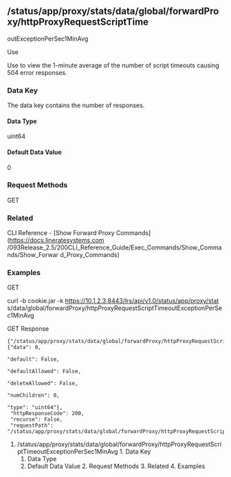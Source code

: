 ## /status/app/proxy/stats/data/global/forwardProxy/httpProxyRequestScriptTime
outExceptionPerSec1MinAvg

Use

Use to view the 1-minute average of the number of script timeouts causing 504
error responses.

### Data Key

The data key contains the number of responses.

#### Data Type

uint64

#### Default Data Value

0

### Request Methods

GET

### Related

CLI Reference - [Show Forward Proxy Commands](https://docs.lineratesystems.com
/093Release_2.5/200CLI_Reference_Guide/Exec_Commands/Show_Commands/Show_Forwar
d_Proxy_Commands)

### Examples

GET

curl -b cookie.jar -k https://10.1.2.3:8443/lrs/api/v1.0/status/app/proxy/stat
s/data/global/forwardProxy/httpProxyRequestScriptTimeoutExceptionPerSec1MinAvg

GET Response

    
    {"/status/app/proxy/stats/data/global/forwardProxy/httpProxyRequestScriptTimeoutExceptionPerSec1MinAvg": {"data": 0,
                                                                                                               "default": False,
                                                                                                               "defaultAllowed": False,
                                                                                                               "deleteAllowed": False,
                                                                                                               "numChildren": 0,
                                                                                                               "type": "uint64"},
     "httpResponseCode": 200,
     "recurse": False,
     "requestPath": "/status/app/proxy/stats/data/global/forwardProxy/httpProxyRequestScriptTimeoutExceptionPerSec1MinAvg"}
    

  1. /status/app/proxy/stats/data/global/forwardProxy/httpProxyRequestScriptTimeoutExceptionPerSec1MinAvg
    1. Data Key
      1. Data Type
      2. Default Data Value
    2. Request Methods
    3. Related
    4. Examples

